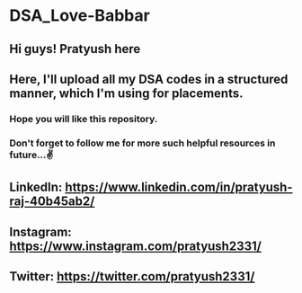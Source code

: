 # DSA_Love-Babbar

## Hi guys! Pratyush here

## Here, I'll upload all my DSA codes in a structured manner, which I'm using for placements.

### Hope you will like this repository.
### Don't forget to follow me for more such helpful resources in future...✌️

## LinkedIn: https://www.linkedin.com/in/pratyush-raj-40b45ab2/
## Instagram: https://www.instagram.com/pratyush2331/
## Twitter: https://twitter.com/pratyush2331/
